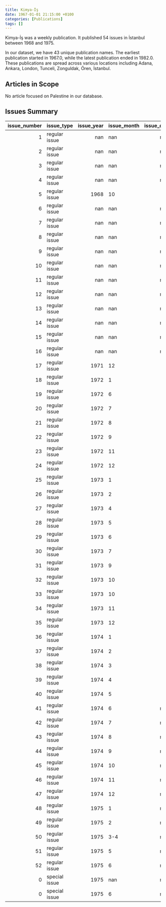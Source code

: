 ```yaml
---
title: Kimya-İş
date: 1967-01-01 21:15:00 +0100
categories: [Publications]
tags: []
---
```


Kimya-İş was a weekly publication. It published 54 issues in İstanbul between 1968 and 1975.

In our dataset, we have 43 unique publication names. The earliest publication started in 1967.0, while the latest publication ended in 1982.0. These publications are spread across various locations including Adana, Ankara, London, Tunceli, Zonguldak, Ören, İstanbul.

## Articles in Scope

No article focused on Palestine in our database.

## Issues Summary

|   issue_number | issue_type    |   issue_year | issue_month   |   issue_day |
|---------------:|:--------------|-------------:|:--------------|------------:|
|              1 | regular issue |          nan | nan           |         nan |
|              2 | regular issue |          nan | nan           |         nan |
|              3 | regular issue |          nan | nan           |         nan |
|              4 | regular issue |          nan | nan           |         nan |
|              5 | regular issue |         1968 | 10            |          18 |
|              6 | regular issue |          nan | nan           |         nan |
|              7 | regular issue |          nan | nan           |         nan |
|              8 | regular issue |          nan | nan           |         nan |
|              9 | regular issue |          nan | nan           |         nan |
|             10 | regular issue |          nan | nan           |         nan |
|             11 | regular issue |          nan | nan           |         nan |
|             12 | regular issue |          nan | nan           |         nan |
|             13 | regular issue |          nan | nan           |         nan |
|             14 | regular issue |          nan | nan           |         nan |
|             15 | regular issue |          nan | nan           |         nan |
|             16 | regular issue |          nan | nan           |         nan |
|             17 | regular issue |         1971 | 12            |           6 |
|             18 | regular issue |         1972 | 1             |          17 |
|             19 | regular issue |         1972 | 6             |          17 |
|             20 | regular issue |         1972 | 7             |          15 |
|             21 | regular issue |         1972 | 8             |          17 |
|             22 | regular issue |         1972 | 9             |          23 |
|             23 | regular issue |         1972 | 11            |           4 |
|             24 | regular issue |         1972 | 12            |           5 |
|             25 | regular issue |         1973 | 1             |           9 |
|             26 | regular issue |         1973 | 2             |          20 |
|             27 | regular issue |         1973 | 4             |          20 |
|             28 | regular issue |         1973 | 5             |          17 |
|             29 | regular issue |         1973 | 6             |          20 |
|             30 | regular issue |         1973 | 7             |          31 |
|             31 | regular issue |         1973 | 9             |          10 |
|             32 | regular issue |         1973 | 10            |          10 |
|             33 | regular issue |         1973 | 10            |          10 |
|             34 | regular issue |         1973 | 11            |          12 |
|             35 | regular issue |         1973 | 12            |           5 |
|             36 | regular issue |         1974 | 1             |          15 |
|             37 | regular issue |         1974 | 2             |          15 |
|             38 | regular issue |         1974 | 3             |          15 |
|             39 | regular issue |         1974 | 4             |          15 |
|             40 | regular issue |         1974 | 5             |          15 |
|             41 | regular issue |         1974 | 6             |         nan |
|             42 | regular issue |         1974 | 7             |         nan |
|             43 | regular issue |         1974 | 8             |         nan |
|             44 | regular issue |         1974 | 9             |         nan |
|             45 | regular issue |         1974 | 10            |         nan |
|             46 | regular issue |         1974 | 11            |         nan |
|             47 | regular issue |         1974 | 12            |         nan |
|             48 | regular issue |         1975 | 1             |         nan |
|             49 | regular issue |         1975 | 2             |         nan |
|             50 | regular issue |         1975 | 3-4           |         nan |
|             51 | regular issue |         1975 | 5             |         nan |
|             52 | regular issue |         1975 | 6             |         nan |
|              0 | special issue |         1975 | nan           |         nan |
|              0 | special issue |         1975 | 6             |         nan |